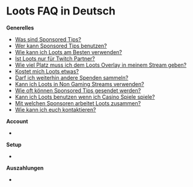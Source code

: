 # Loots FAQ in Deutsch

**Generelles**

- [Was sind Sponsored Tips?](../blob/master/de/general/what-are-sponsored-tips.md)
- [Wer kann Sponsored Tips benutzen?](../blob/master/de/general/who-can-use-sponsored-tips.md)
- [Wie kann ich Loots am Besten verwenden?](../blob/master/de/general/how-to-use-loots-most-successful.md)
- [Ist Loots nur für Twitch Partner?](../blob/master/de/general/twitch-partners.md)
- [Wie viel Platz muss ich dem Loots Overlay in meinem Stream geben?](../blob/master/de/general/message-size.md)
- [Kostet mich Loots etwas?](../blob/master/de/general/do-sponsored-tips-cost-me-anything.md)
- [Darf ich weiterhin andere Spenden sammeln?](../blob/master/de/general/other-donations.md)
- [Kann ich Loots in Non Gaming Streams verwenden?](../blob/master/de/general/non-gaming-streams.md)
- [Wie oft können Sponsored Tips gesendet werden?](../blob/master/de/general/frequency-of-sponsored-tips.md)
- [Kann ich Loots benutzen wenn ich Casino Spiele spiele?](../blob/master/de/general/casino-games.md)
- [Mit welchen Sponsoren arbeitet Loots zusammen?](../blob/master/de/general/sponsors.md)
- [Wie kann ich euch kontaktieren?](../blob/master/de/general/get-in-touch.md)

**Account**

-

**Setup**

-

**Auszahlungen**

-
